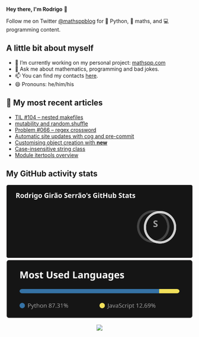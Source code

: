 **Hey there, I'm Rodrigo** 👋

Follow me on Twitter [@mathsppblog][twitter] for 🐍 Python, 🧠 maths, and 💻 programming content.


## A little bit about myself

- 🔭 I’m currently working on my personal project: [mathspp.com](https://mathspp.com)
- 💬 Ask me about mathematics, programming and bad jokes.
- 📫 You can find my contacts [here](https://mathspp.com/about#contacts).
- 😄 Pronouns: he/him/his


## 📖 My most recent articles

<!-- BLOG-POST-LIST:START -->
- [TIL #104 – nested makefiles](https://mathspp.com/blog/til/nested-makefiles)
- [mutability and random.shuffle](https://mathspp.com/blog/mutability-and-random-shuffle)
- [Problem #066 – regex crossword](https://mathspp.com/blog/problems/regex-crossword)
- [Automatic site updates with cog and pre-commit](https://mathspp.com/blog/automatic-site-updates-with-cog-and-pre-commit)
- [Customising object creation with __new__](https://mathspp.com/blog/customising-object-creation-with-__new__)
- [Case-insensitive string class](https://mathspp.com/blog/case-insensitive-string-class)
- [Module itertools overview](https://mathspp.com/blog/module-itertools-overview)
<!-- BLOG-POST-LIST:END -->


##  My GitHub activity stats

<!-- Thanks to ofek! -->

<img src="general_stats.svg" alt="GitHub Statistics" loading="lazy">

<img src="language_stats.svg" alt="Top Languages" loading="lazy">

<p align='center'><img src='https://visitor-badge.laobi.icu/badge?page_id=RodrigoGiraoSerrao'></p>

[twitter]: https://twitter.com/mathsppblog

